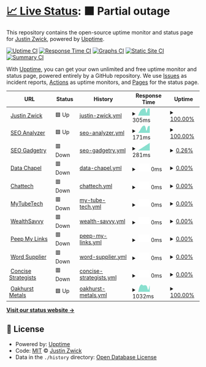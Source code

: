 # [📈 Live Status](https://uptime.justinzwick.com): <!--live status--> **🟧 Partial outage**

This repository contains the open-source uptime monitor and status page for [Justin Zwick](https://uptime.justinzwick.com), powered by [Upptime](https://github.com/upptime/upptime).

[![Uptime CI](https://github.com/justinzwick/uptimemonitor/workflows/Uptime%20CI/badge.svg)](https://github.com/justinzwick/uptimemonitor/actions?query=workflow%3A%22Uptime+CI%22)
[![Response Time CI](https://github.com/justinzwick/uptimemonitor/workflows/Response%20Time%20CI/badge.svg)](https://github.com/justinzwick/uptimemonitor/actions?query=workflow%3A%22Response+Time+CI%22)
[![Graphs CI](https://github.com/justinzwick/uptimemonitor/workflows/Graphs%20CI/badge.svg)](https://github.com/justinzwick/uptimemonitor/actions?query=workflow%3A%22Graphs+CI%22)
[![Static Site CI](https://github.com/justinzwick/uptimemonitor/workflows/Static%20Site%20CI/badge.svg)](https://github.com/justinzwick/uptimemonitor/actions?query=workflow%3A%22Static+Site+CI%22)
[![Summary CI](https://github.com/justinzwick/uptimemonitor/workflows/Summary%20CI/badge.svg)](https://github.com/justinzwick/uptimemonitor/actions?query=workflow%3A%22Summary+CI%22)

With [Upptime](https://upptime.js.org), you can get your own unlimited and free uptime monitor and status page, powered entirely by a GitHub repository. We use [Issues](https://github.com/justinzwick/uptimemonitor/issues) as incident reports, [Actions](https://github.com/justinzwick/uptimemonitor/actions) as uptime monitors, and [Pages](https://uptime.justinzwick.com) for the status page.

<!--start: status pages-->
<!-- This summary is generated by Upptime (https://github.com/upptime/upptime) -->
<!-- Do not edit this manually, your changes will be overwritten -->
<!-- prettier-ignore -->
| URL | Status | History | Response Time | Uptime |
| --- | ------ | ------- | ------------- | ------ |
| <img alt="" src="https://favicons.githubusercontent.com/justinzwick.com" height="13"> [Justin Zwick](https://justinzwick.com) | 🟩 Up | [justin-zwick.yml](https://github.com/justinzwick/uptimemonitor/commits/HEAD/history/justin-zwick.yml) | <details><summary><img alt="Response time graph" src="./graphs/justin-zwick/response-time-week.png" height="20"> 305ms</summary><br><a href="https://uptime.justinzwick.com/history/justin-zwick"><img alt="Response time 378" src="https://img.shields.io/endpoint?url=https%3A%2F%2Fraw.githubusercontent.com%2Fjustinzwick%2Fuptimemonitor%2FHEAD%2Fapi%2Fjustin-zwick%2Fresponse-time.json"></a><br><a href="https://uptime.justinzwick.com/history/justin-zwick"><img alt="24-hour response time 372" src="https://img.shields.io/endpoint?url=https%3A%2F%2Fraw.githubusercontent.com%2Fjustinzwick%2Fuptimemonitor%2FHEAD%2Fapi%2Fjustin-zwick%2Fresponse-time-day.json"></a><br><a href="https://uptime.justinzwick.com/history/justin-zwick"><img alt="7-day response time 305" src="https://img.shields.io/endpoint?url=https%3A%2F%2Fraw.githubusercontent.com%2Fjustinzwick%2Fuptimemonitor%2FHEAD%2Fapi%2Fjustin-zwick%2Fresponse-time-week.json"></a><br><a href="https://uptime.justinzwick.com/history/justin-zwick"><img alt="30-day response time 354" src="https://img.shields.io/endpoint?url=https%3A%2F%2Fraw.githubusercontent.com%2Fjustinzwick%2Fuptimemonitor%2FHEAD%2Fapi%2Fjustin-zwick%2Fresponse-time-month.json"></a><br><a href="https://uptime.justinzwick.com/history/justin-zwick"><img alt="1-year response time 378" src="https://img.shields.io/endpoint?url=https%3A%2F%2Fraw.githubusercontent.com%2Fjustinzwick%2Fuptimemonitor%2FHEAD%2Fapi%2Fjustin-zwick%2Fresponse-time-year.json"></a></details> | <details><summary><a href="https://uptime.justinzwick.com/history/justin-zwick">100.00%</a></summary><a href="https://uptime.justinzwick.com/history/justin-zwick"><img alt="All-time uptime 58.51%" src="https://img.shields.io/endpoint?url=https%3A%2F%2Fraw.githubusercontent.com%2Fjustinzwick%2Fuptimemonitor%2FHEAD%2Fapi%2Fjustin-zwick%2Fuptime.json"></a><br><a href="https://uptime.justinzwick.com/history/justin-zwick"><img alt="24-hour uptime 100.00%" src="https://img.shields.io/endpoint?url=https%3A%2F%2Fraw.githubusercontent.com%2Fjustinzwick%2Fuptimemonitor%2FHEAD%2Fapi%2Fjustin-zwick%2Fuptime-day.json"></a><br><a href="https://uptime.justinzwick.com/history/justin-zwick"><img alt="7-day uptime 100.00%" src="https://img.shields.io/endpoint?url=https%3A%2F%2Fraw.githubusercontent.com%2Fjustinzwick%2Fuptimemonitor%2FHEAD%2Fapi%2Fjustin-zwick%2Fuptime-week.json"></a><br><a href="https://uptime.justinzwick.com/history/justin-zwick"><img alt="30-day uptime 100.00%" src="https://img.shields.io/endpoint?url=https%3A%2F%2Fraw.githubusercontent.com%2Fjustinzwick%2Fuptimemonitor%2FHEAD%2Fapi%2Fjustin-zwick%2Fuptime-month.json"></a><br><a href="https://uptime.justinzwick.com/history/justin-zwick"><img alt="1-year uptime 58.51%" src="https://img.shields.io/endpoint?url=https%3A%2F%2Fraw.githubusercontent.com%2Fjustinzwick%2Fuptimemonitor%2FHEAD%2Fapi%2Fjustin-zwick%2Fuptime-year.json"></a></details>
| <img alt="" src="https://seoanalyzer.io/theme/default/img/favicon.png" height="13"> [SEO Analyzer](https://seoanalyzer.io) | 🟩 Up | [seo-analyzer.yml](https://github.com/justinzwick/uptimemonitor/commits/HEAD/history/seo-analyzer.yml) | <details><summary><img alt="Response time graph" src="./graphs/seo-analyzer/response-time-week.png" height="20"> 171ms</summary><br><a href="https://uptime.justinzwick.com/history/seo-analyzer"><img alt="Response time 353" src="https://img.shields.io/endpoint?url=https%3A%2F%2Fraw.githubusercontent.com%2Fjustinzwick%2Fuptimemonitor%2FHEAD%2Fapi%2Fseo-analyzer%2Fresponse-time.json"></a><br><a href="https://uptime.justinzwick.com/history/seo-analyzer"><img alt="24-hour response time 226" src="https://img.shields.io/endpoint?url=https%3A%2F%2Fraw.githubusercontent.com%2Fjustinzwick%2Fuptimemonitor%2FHEAD%2Fapi%2Fseo-analyzer%2Fresponse-time-day.json"></a><br><a href="https://uptime.justinzwick.com/history/seo-analyzer"><img alt="7-day response time 171" src="https://img.shields.io/endpoint?url=https%3A%2F%2Fraw.githubusercontent.com%2Fjustinzwick%2Fuptimemonitor%2FHEAD%2Fapi%2Fseo-analyzer%2Fresponse-time-week.json"></a><br><a href="https://uptime.justinzwick.com/history/seo-analyzer"><img alt="30-day response time 170" src="https://img.shields.io/endpoint?url=https%3A%2F%2Fraw.githubusercontent.com%2Fjustinzwick%2Fuptimemonitor%2FHEAD%2Fapi%2Fseo-analyzer%2Fresponse-time-month.json"></a><br><a href="https://uptime.justinzwick.com/history/seo-analyzer"><img alt="1-year response time 353" src="https://img.shields.io/endpoint?url=https%3A%2F%2Fraw.githubusercontent.com%2Fjustinzwick%2Fuptimemonitor%2FHEAD%2Fapi%2Fseo-analyzer%2Fresponse-time-year.json"></a></details> | <details><summary><a href="https://uptime.justinzwick.com/history/seo-analyzer">100.00%</a></summary><a href="https://uptime.justinzwick.com/history/seo-analyzer"><img alt="All-time uptime 80.27%" src="https://img.shields.io/endpoint?url=https%3A%2F%2Fraw.githubusercontent.com%2Fjustinzwick%2Fuptimemonitor%2FHEAD%2Fapi%2Fseo-analyzer%2Fuptime.json"></a><br><a href="https://uptime.justinzwick.com/history/seo-analyzer"><img alt="24-hour uptime 100.00%" src="https://img.shields.io/endpoint?url=https%3A%2F%2Fraw.githubusercontent.com%2Fjustinzwick%2Fuptimemonitor%2FHEAD%2Fapi%2Fseo-analyzer%2Fuptime-day.json"></a><br><a href="https://uptime.justinzwick.com/history/seo-analyzer"><img alt="7-day uptime 100.00%" src="https://img.shields.io/endpoint?url=https%3A%2F%2Fraw.githubusercontent.com%2Fjustinzwick%2Fuptimemonitor%2FHEAD%2Fapi%2Fseo-analyzer%2Fuptime-week.json"></a><br><a href="https://uptime.justinzwick.com/history/seo-analyzer"><img alt="30-day uptime 100.00%" src="https://img.shields.io/endpoint?url=https%3A%2F%2Fraw.githubusercontent.com%2Fjustinzwick%2Fuptimemonitor%2FHEAD%2Fapi%2Fseo-analyzer%2Fuptime-month.json"></a><br><a href="https://uptime.justinzwick.com/history/seo-analyzer"><img alt="1-year uptime 80.27%" src="https://img.shields.io/endpoint?url=https%3A%2F%2Fraw.githubusercontent.com%2Fjustinzwick%2Fuptimemonitor%2FHEAD%2Fapi%2Fseo-analyzer%2Fuptime-year.json"></a></details>
| <img alt="" src="https://seogadgetry.com/uploads/favicon.ico" height="13"> [SEO Gadgetry](https://seogadgetry.com) | 🟥 Down | [seo-gadgetry.yml](https://github.com/justinzwick/uptimemonitor/commits/HEAD/history/seo-gadgetry.yml) | <details><summary><img alt="Response time graph" src="./graphs/seo-gadgetry/response-time-week.png" height="20"> 281ms</summary><br><a href="https://uptime.justinzwick.com/history/seo-gadgetry"><img alt="Response time 541" src="https://img.shields.io/endpoint?url=https%3A%2F%2Fraw.githubusercontent.com%2Fjustinzwick%2Fuptimemonitor%2FHEAD%2Fapi%2Fseo-gadgetry%2Fresponse-time.json"></a><br><a href="https://uptime.justinzwick.com/history/seo-gadgetry"><img alt="24-hour response time 364" src="https://img.shields.io/endpoint?url=https%3A%2F%2Fraw.githubusercontent.com%2Fjustinzwick%2Fuptimemonitor%2FHEAD%2Fapi%2Fseo-gadgetry%2Fresponse-time-day.json"></a><br><a href="https://uptime.justinzwick.com/history/seo-gadgetry"><img alt="7-day response time 281" src="https://img.shields.io/endpoint?url=https%3A%2F%2Fraw.githubusercontent.com%2Fjustinzwick%2Fuptimemonitor%2FHEAD%2Fapi%2Fseo-gadgetry%2Fresponse-time-week.json"></a><br><a href="https://uptime.justinzwick.com/history/seo-gadgetry"><img alt="30-day response time 281" src="https://img.shields.io/endpoint?url=https%3A%2F%2Fraw.githubusercontent.com%2Fjustinzwick%2Fuptimemonitor%2FHEAD%2Fapi%2Fseo-gadgetry%2Fresponse-time-month.json"></a><br><a href="https://uptime.justinzwick.com/history/seo-gadgetry"><img alt="1-year response time 541" src="https://img.shields.io/endpoint?url=https%3A%2F%2Fraw.githubusercontent.com%2Fjustinzwick%2Fuptimemonitor%2FHEAD%2Fapi%2Fseo-gadgetry%2Fresponse-time-year.json"></a></details> | <details><summary><a href="https://uptime.justinzwick.com/history/seo-gadgetry">0.26%</a></summary><a href="https://uptime.justinzwick.com/history/seo-gadgetry"><img alt="All-time uptime 45.35%" src="https://img.shields.io/endpoint?url=https%3A%2F%2Fraw.githubusercontent.com%2Fjustinzwick%2Fuptimemonitor%2FHEAD%2Fapi%2Fseo-gadgetry%2Fuptime.json"></a><br><a href="https://uptime.justinzwick.com/history/seo-gadgetry"><img alt="24-hour uptime 0.88%" src="https://img.shields.io/endpoint?url=https%3A%2F%2Fraw.githubusercontent.com%2Fjustinzwick%2Fuptimemonitor%2FHEAD%2Fapi%2Fseo-gadgetry%2Fuptime-day.json"></a><br><a href="https://uptime.justinzwick.com/history/seo-gadgetry"><img alt="7-day uptime 0.26%" src="https://img.shields.io/endpoint?url=https%3A%2F%2Fraw.githubusercontent.com%2Fjustinzwick%2Fuptimemonitor%2FHEAD%2Fapi%2Fseo-gadgetry%2Fuptime-week.json"></a><br><a href="https://uptime.justinzwick.com/history/seo-gadgetry"><img alt="30-day uptime 0.00%" src="https://img.shields.io/endpoint?url=https%3A%2F%2Fraw.githubusercontent.com%2Fjustinzwick%2Fuptimemonitor%2FHEAD%2Fapi%2Fseo-gadgetry%2Fuptime-month.json"></a><br><a href="https://uptime.justinzwick.com/history/seo-gadgetry"><img alt="1-year uptime 45.35%" src="https://img.shields.io/endpoint?url=https%3A%2F%2Fraw.githubusercontent.com%2Fjustinzwick%2Fuptimemonitor%2FHEAD%2Fapi%2Fseo-gadgetry%2Fuptime-year.json"></a></details>
| <img alt="" src="https://favicons.githubusercontent.com/datachapel.com" height="13"> [Data Chapel](https://datachapel.com) | 🟥 Down | [data-chapel.yml](https://github.com/justinzwick/uptimemonitor/commits/HEAD/history/data-chapel.yml) | <details><summary><img alt="Response time graph" src="./graphs/data-chapel/response-time-week.png" height="20"> 0ms</summary><br><a href="https://uptime.justinzwick.com/history/data-chapel"><img alt="Response time 896" src="https://img.shields.io/endpoint?url=https%3A%2F%2Fraw.githubusercontent.com%2Fjustinzwick%2Fuptimemonitor%2FHEAD%2Fapi%2Fdata-chapel%2Fresponse-time.json"></a><br><a href="https://uptime.justinzwick.com/history/data-chapel"><img alt="24-hour response time 0" src="https://img.shields.io/endpoint?url=https%3A%2F%2Fraw.githubusercontent.com%2Fjustinzwick%2Fuptimemonitor%2FHEAD%2Fapi%2Fdata-chapel%2Fresponse-time-day.json"></a><br><a href="https://uptime.justinzwick.com/history/data-chapel"><img alt="7-day response time 0" src="https://img.shields.io/endpoint?url=https%3A%2F%2Fraw.githubusercontent.com%2Fjustinzwick%2Fuptimemonitor%2FHEAD%2Fapi%2Fdata-chapel%2Fresponse-time-week.json"></a><br><a href="https://uptime.justinzwick.com/history/data-chapel"><img alt="30-day response time 0" src="https://img.shields.io/endpoint?url=https%3A%2F%2Fraw.githubusercontent.com%2Fjustinzwick%2Fuptimemonitor%2FHEAD%2Fapi%2Fdata-chapel%2Fresponse-time-month.json"></a><br><a href="https://uptime.justinzwick.com/history/data-chapel"><img alt="1-year response time 896" src="https://img.shields.io/endpoint?url=https%3A%2F%2Fraw.githubusercontent.com%2Fjustinzwick%2Fuptimemonitor%2FHEAD%2Fapi%2Fdata-chapel%2Fresponse-time-year.json"></a></details> | <details><summary><a href="https://uptime.justinzwick.com/history/data-chapel">0.00%</a></summary><a href="https://uptime.justinzwick.com/history/data-chapel"><img alt="All-time uptime 58.46%" src="https://img.shields.io/endpoint?url=https%3A%2F%2Fraw.githubusercontent.com%2Fjustinzwick%2Fuptimemonitor%2FHEAD%2Fapi%2Fdata-chapel%2Fuptime.json"></a><br><a href="https://uptime.justinzwick.com/history/data-chapel"><img alt="24-hour uptime 0.00%" src="https://img.shields.io/endpoint?url=https%3A%2F%2Fraw.githubusercontent.com%2Fjustinzwick%2Fuptimemonitor%2FHEAD%2Fapi%2Fdata-chapel%2Fuptime-day.json"></a><br><a href="https://uptime.justinzwick.com/history/data-chapel"><img alt="7-day uptime 0.00%" src="https://img.shields.io/endpoint?url=https%3A%2F%2Fraw.githubusercontent.com%2Fjustinzwick%2Fuptimemonitor%2FHEAD%2Fapi%2Fdata-chapel%2Fuptime-week.json"></a><br><a href="https://uptime.justinzwick.com/history/data-chapel"><img alt="30-day uptime 0.00%" src="https://img.shields.io/endpoint?url=https%3A%2F%2Fraw.githubusercontent.com%2Fjustinzwick%2Fuptimemonitor%2FHEAD%2Fapi%2Fdata-chapel%2Fuptime-month.json"></a><br><a href="https://uptime.justinzwick.com/history/data-chapel"><img alt="1-year uptime 58.46%" src="https://img.shields.io/endpoint?url=https%3A%2F%2Fraw.githubusercontent.com%2Fjustinzwick%2Fuptimemonitor%2FHEAD%2Fapi%2Fdata-chapel%2Fuptime-year.json"></a></details>
| <img alt="" src="https://favicons.githubusercontent.com/chattech.co" height="13"> [Chattech](https://chattech.co) | 🟥 Down | [chattech.yml](https://github.com/justinzwick/uptimemonitor/commits/HEAD/history/chattech.yml) | <details><summary><img alt="Response time graph" src="./graphs/chattech/response-time-week.png" height="20"> 0ms</summary><br><a href="https://uptime.justinzwick.com/history/chattech"><img alt="Response time 673" src="https://img.shields.io/endpoint?url=https%3A%2F%2Fraw.githubusercontent.com%2Fjustinzwick%2Fuptimemonitor%2FHEAD%2Fapi%2Fchattech%2Fresponse-time.json"></a><br><a href="https://uptime.justinzwick.com/history/chattech"><img alt="24-hour response time 0" src="https://img.shields.io/endpoint?url=https%3A%2F%2Fraw.githubusercontent.com%2Fjustinzwick%2Fuptimemonitor%2FHEAD%2Fapi%2Fchattech%2Fresponse-time-day.json"></a><br><a href="https://uptime.justinzwick.com/history/chattech"><img alt="7-day response time 0" src="https://img.shields.io/endpoint?url=https%3A%2F%2Fraw.githubusercontent.com%2Fjustinzwick%2Fuptimemonitor%2FHEAD%2Fapi%2Fchattech%2Fresponse-time-week.json"></a><br><a href="https://uptime.justinzwick.com/history/chattech"><img alt="30-day response time 0" src="https://img.shields.io/endpoint?url=https%3A%2F%2Fraw.githubusercontent.com%2Fjustinzwick%2Fuptimemonitor%2FHEAD%2Fapi%2Fchattech%2Fresponse-time-month.json"></a><br><a href="https://uptime.justinzwick.com/history/chattech"><img alt="1-year response time 673" src="https://img.shields.io/endpoint?url=https%3A%2F%2Fraw.githubusercontent.com%2Fjustinzwick%2Fuptimemonitor%2FHEAD%2Fapi%2Fchattech%2Fresponse-time-year.json"></a></details> | <details><summary><a href="https://uptime.justinzwick.com/history/chattech">0.00%</a></summary><a href="https://uptime.justinzwick.com/history/chattech"><img alt="All-time uptime 58.45%" src="https://img.shields.io/endpoint?url=https%3A%2F%2Fraw.githubusercontent.com%2Fjustinzwick%2Fuptimemonitor%2FHEAD%2Fapi%2Fchattech%2Fuptime.json"></a><br><a href="https://uptime.justinzwick.com/history/chattech"><img alt="24-hour uptime 0.00%" src="https://img.shields.io/endpoint?url=https%3A%2F%2Fraw.githubusercontent.com%2Fjustinzwick%2Fuptimemonitor%2FHEAD%2Fapi%2Fchattech%2Fuptime-day.json"></a><br><a href="https://uptime.justinzwick.com/history/chattech"><img alt="7-day uptime 0.00%" src="https://img.shields.io/endpoint?url=https%3A%2F%2Fraw.githubusercontent.com%2Fjustinzwick%2Fuptimemonitor%2FHEAD%2Fapi%2Fchattech%2Fuptime-week.json"></a><br><a href="https://uptime.justinzwick.com/history/chattech"><img alt="30-day uptime 0.00%" src="https://img.shields.io/endpoint?url=https%3A%2F%2Fraw.githubusercontent.com%2Fjustinzwick%2Fuptimemonitor%2FHEAD%2Fapi%2Fchattech%2Fuptime-month.json"></a><br><a href="https://uptime.justinzwick.com/history/chattech"><img alt="1-year uptime 58.45%" src="https://img.shields.io/endpoint?url=https%3A%2F%2Fraw.githubusercontent.com%2Fjustinzwick%2Fuptimemonitor%2FHEAD%2Fapi%2Fchattech%2Fuptime-year.json"></a></details>
| <img alt="" src="https://favicons.githubusercontent.com/mytubetech.com" height="13"> [MyTubeTech](https://mytubetech.com) | 🟥 Down | [my-tube-tech.yml](https://github.com/justinzwick/uptimemonitor/commits/HEAD/history/my-tube-tech.yml) | <details><summary><img alt="Response time graph" src="./graphs/my-tube-tech/response-time-week.png" height="20"> 0ms</summary><br><a href="https://uptime.justinzwick.com/history/my-tube-tech"><img alt="Response time 778" src="https://img.shields.io/endpoint?url=https%3A%2F%2Fraw.githubusercontent.com%2Fjustinzwick%2Fuptimemonitor%2FHEAD%2Fapi%2Fmy-tube-tech%2Fresponse-time.json"></a><br><a href="https://uptime.justinzwick.com/history/my-tube-tech"><img alt="24-hour response time 0" src="https://img.shields.io/endpoint?url=https%3A%2F%2Fraw.githubusercontent.com%2Fjustinzwick%2Fuptimemonitor%2FHEAD%2Fapi%2Fmy-tube-tech%2Fresponse-time-day.json"></a><br><a href="https://uptime.justinzwick.com/history/my-tube-tech"><img alt="7-day response time 0" src="https://img.shields.io/endpoint?url=https%3A%2F%2Fraw.githubusercontent.com%2Fjustinzwick%2Fuptimemonitor%2FHEAD%2Fapi%2Fmy-tube-tech%2Fresponse-time-week.json"></a><br><a href="https://uptime.justinzwick.com/history/my-tube-tech"><img alt="30-day response time 0" src="https://img.shields.io/endpoint?url=https%3A%2F%2Fraw.githubusercontent.com%2Fjustinzwick%2Fuptimemonitor%2FHEAD%2Fapi%2Fmy-tube-tech%2Fresponse-time-month.json"></a><br><a href="https://uptime.justinzwick.com/history/my-tube-tech"><img alt="1-year response time 778" src="https://img.shields.io/endpoint?url=https%3A%2F%2Fraw.githubusercontent.com%2Fjustinzwick%2Fuptimemonitor%2FHEAD%2Fapi%2Fmy-tube-tech%2Fresponse-time-year.json"></a></details> | <details><summary><a href="https://uptime.justinzwick.com/history/my-tube-tech">0.00%</a></summary><a href="https://uptime.justinzwick.com/history/my-tube-tech"><img alt="All-time uptime 58.47%" src="https://img.shields.io/endpoint?url=https%3A%2F%2Fraw.githubusercontent.com%2Fjustinzwick%2Fuptimemonitor%2FHEAD%2Fapi%2Fmy-tube-tech%2Fuptime.json"></a><br><a href="https://uptime.justinzwick.com/history/my-tube-tech"><img alt="24-hour uptime 0.00%" src="https://img.shields.io/endpoint?url=https%3A%2F%2Fraw.githubusercontent.com%2Fjustinzwick%2Fuptimemonitor%2FHEAD%2Fapi%2Fmy-tube-tech%2Fuptime-day.json"></a><br><a href="https://uptime.justinzwick.com/history/my-tube-tech"><img alt="7-day uptime 0.00%" src="https://img.shields.io/endpoint?url=https%3A%2F%2Fraw.githubusercontent.com%2Fjustinzwick%2Fuptimemonitor%2FHEAD%2Fapi%2Fmy-tube-tech%2Fuptime-week.json"></a><br><a href="https://uptime.justinzwick.com/history/my-tube-tech"><img alt="30-day uptime 0.00%" src="https://img.shields.io/endpoint?url=https%3A%2F%2Fraw.githubusercontent.com%2Fjustinzwick%2Fuptimemonitor%2FHEAD%2Fapi%2Fmy-tube-tech%2Fuptime-month.json"></a><br><a href="https://uptime.justinzwick.com/history/my-tube-tech"><img alt="1-year uptime 58.47%" src="https://img.shields.io/endpoint?url=https%3A%2F%2Fraw.githubusercontent.com%2Fjustinzwick%2Fuptimemonitor%2FHEAD%2Fapi%2Fmy-tube-tech%2Fuptime-year.json"></a></details>
| <img alt="" src="https://favicons.githubusercontent.com/wealthsavvy.net" height="13"> [WealthSavvy](https://wealthsavvy.net) | 🟥 Down | [wealth-savvy.yml](https://github.com/justinzwick/uptimemonitor/commits/HEAD/history/wealth-savvy.yml) | <details><summary><img alt="Response time graph" src="./graphs/wealth-savvy/response-time-week.png" height="20"> 0ms</summary><br><a href="https://uptime.justinzwick.com/history/wealth-savvy"><img alt="Response time 607" src="https://img.shields.io/endpoint?url=https%3A%2F%2Fraw.githubusercontent.com%2Fjustinzwick%2Fuptimemonitor%2FHEAD%2Fapi%2Fwealth-savvy%2Fresponse-time.json"></a><br><a href="https://uptime.justinzwick.com/history/wealth-savvy"><img alt="24-hour response time 0" src="https://img.shields.io/endpoint?url=https%3A%2F%2Fraw.githubusercontent.com%2Fjustinzwick%2Fuptimemonitor%2FHEAD%2Fapi%2Fwealth-savvy%2Fresponse-time-day.json"></a><br><a href="https://uptime.justinzwick.com/history/wealth-savvy"><img alt="7-day response time 0" src="https://img.shields.io/endpoint?url=https%3A%2F%2Fraw.githubusercontent.com%2Fjustinzwick%2Fuptimemonitor%2FHEAD%2Fapi%2Fwealth-savvy%2Fresponse-time-week.json"></a><br><a href="https://uptime.justinzwick.com/history/wealth-savvy"><img alt="30-day response time 0" src="https://img.shields.io/endpoint?url=https%3A%2F%2Fraw.githubusercontent.com%2Fjustinzwick%2Fuptimemonitor%2FHEAD%2Fapi%2Fwealth-savvy%2Fresponse-time-month.json"></a><br><a href="https://uptime.justinzwick.com/history/wealth-savvy"><img alt="1-year response time 607" src="https://img.shields.io/endpoint?url=https%3A%2F%2Fraw.githubusercontent.com%2Fjustinzwick%2Fuptimemonitor%2FHEAD%2Fapi%2Fwealth-savvy%2Fresponse-time-year.json"></a></details> | <details><summary><a href="https://uptime.justinzwick.com/history/wealth-savvy">0.00%</a></summary><a href="https://uptime.justinzwick.com/history/wealth-savvy"><img alt="All-time uptime 58.47%" src="https://img.shields.io/endpoint?url=https%3A%2F%2Fraw.githubusercontent.com%2Fjustinzwick%2Fuptimemonitor%2FHEAD%2Fapi%2Fwealth-savvy%2Fuptime.json"></a><br><a href="https://uptime.justinzwick.com/history/wealth-savvy"><img alt="24-hour uptime 0.00%" src="https://img.shields.io/endpoint?url=https%3A%2F%2Fraw.githubusercontent.com%2Fjustinzwick%2Fuptimemonitor%2FHEAD%2Fapi%2Fwealth-savvy%2Fuptime-day.json"></a><br><a href="https://uptime.justinzwick.com/history/wealth-savvy"><img alt="7-day uptime 0.00%" src="https://img.shields.io/endpoint?url=https%3A%2F%2Fraw.githubusercontent.com%2Fjustinzwick%2Fuptimemonitor%2FHEAD%2Fapi%2Fwealth-savvy%2Fuptime-week.json"></a><br><a href="https://uptime.justinzwick.com/history/wealth-savvy"><img alt="30-day uptime 0.00%" src="https://img.shields.io/endpoint?url=https%3A%2F%2Fraw.githubusercontent.com%2Fjustinzwick%2Fuptimemonitor%2FHEAD%2Fapi%2Fwealth-savvy%2Fuptime-month.json"></a><br><a href="https://uptime.justinzwick.com/history/wealth-savvy"><img alt="1-year uptime 58.47%" src="https://img.shields.io/endpoint?url=https%3A%2F%2Fraw.githubusercontent.com%2Fjustinzwick%2Fuptimemonitor%2FHEAD%2Fapi%2Fwealth-savvy%2Fuptime-year.json"></a></details>
| <img alt="" src="https://favicons.githubusercontent.com/peepmylinks.com" height="13"> [Peep My Links](https://peepmylinks.com) | 🟥 Down | [peep-my-links.yml](https://github.com/justinzwick/uptimemonitor/commits/HEAD/history/peep-my-links.yml) | <details><summary><img alt="Response time graph" src="./graphs/peep-my-links/response-time-week.png" height="20"> 0ms</summary><br><a href="https://uptime.justinzwick.com/history/peep-my-links"><img alt="Response time 384" src="https://img.shields.io/endpoint?url=https%3A%2F%2Fraw.githubusercontent.com%2Fjustinzwick%2Fuptimemonitor%2FHEAD%2Fapi%2Fpeep-my-links%2Fresponse-time.json"></a><br><a href="https://uptime.justinzwick.com/history/peep-my-links"><img alt="24-hour response time 0" src="https://img.shields.io/endpoint?url=https%3A%2F%2Fraw.githubusercontent.com%2Fjustinzwick%2Fuptimemonitor%2FHEAD%2Fapi%2Fpeep-my-links%2Fresponse-time-day.json"></a><br><a href="https://uptime.justinzwick.com/history/peep-my-links"><img alt="7-day response time 0" src="https://img.shields.io/endpoint?url=https%3A%2F%2Fraw.githubusercontent.com%2Fjustinzwick%2Fuptimemonitor%2FHEAD%2Fapi%2Fpeep-my-links%2Fresponse-time-week.json"></a><br><a href="https://uptime.justinzwick.com/history/peep-my-links"><img alt="30-day response time 0" src="https://img.shields.io/endpoint?url=https%3A%2F%2Fraw.githubusercontent.com%2Fjustinzwick%2Fuptimemonitor%2FHEAD%2Fapi%2Fpeep-my-links%2Fresponse-time-month.json"></a><br><a href="https://uptime.justinzwick.com/history/peep-my-links"><img alt="1-year response time 384" src="https://img.shields.io/endpoint?url=https%3A%2F%2Fraw.githubusercontent.com%2Fjustinzwick%2Fuptimemonitor%2FHEAD%2Fapi%2Fpeep-my-links%2Fresponse-time-year.json"></a></details> | <details><summary><a href="https://uptime.justinzwick.com/history/peep-my-links">0.00%</a></summary><a href="https://uptime.justinzwick.com/history/peep-my-links"><img alt="All-time uptime 45.27%" src="https://img.shields.io/endpoint?url=https%3A%2F%2Fraw.githubusercontent.com%2Fjustinzwick%2Fuptimemonitor%2FHEAD%2Fapi%2Fpeep-my-links%2Fuptime.json"></a><br><a href="https://uptime.justinzwick.com/history/peep-my-links"><img alt="24-hour uptime 0.00%" src="https://img.shields.io/endpoint?url=https%3A%2F%2Fraw.githubusercontent.com%2Fjustinzwick%2Fuptimemonitor%2FHEAD%2Fapi%2Fpeep-my-links%2Fuptime-day.json"></a><br><a href="https://uptime.justinzwick.com/history/peep-my-links"><img alt="7-day uptime 0.00%" src="https://img.shields.io/endpoint?url=https%3A%2F%2Fraw.githubusercontent.com%2Fjustinzwick%2Fuptimemonitor%2FHEAD%2Fapi%2Fpeep-my-links%2Fuptime-week.json"></a><br><a href="https://uptime.justinzwick.com/history/peep-my-links"><img alt="30-day uptime 0.00%" src="https://img.shields.io/endpoint?url=https%3A%2F%2Fraw.githubusercontent.com%2Fjustinzwick%2Fuptimemonitor%2FHEAD%2Fapi%2Fpeep-my-links%2Fuptime-month.json"></a><br><a href="https://uptime.justinzwick.com/history/peep-my-links"><img alt="1-year uptime 45.27%" src="https://img.shields.io/endpoint?url=https%3A%2F%2Fraw.githubusercontent.com%2Fjustinzwick%2Fuptimemonitor%2FHEAD%2Fapi%2Fpeep-my-links%2Fuptime-year.json"></a></details>
| <img alt="" src="https://favicons.githubusercontent.com/wordsupplier.com" height="13"> [Word Supplier](https://wordsupplier.com) | 🟥 Down | [word-supplier.yml](https://github.com/justinzwick/uptimemonitor/commits/HEAD/history/word-supplier.yml) | <details><summary><img alt="Response time graph" src="./graphs/word-supplier/response-time-week.png" height="20"> 0ms</summary><br><a href="https://uptime.justinzwick.com/history/word-supplier"><img alt="Response time 341" src="https://img.shields.io/endpoint?url=https%3A%2F%2Fraw.githubusercontent.com%2Fjustinzwick%2Fuptimemonitor%2FHEAD%2Fapi%2Fword-supplier%2Fresponse-time.json"></a><br><a href="https://uptime.justinzwick.com/history/word-supplier"><img alt="24-hour response time 0" src="https://img.shields.io/endpoint?url=https%3A%2F%2Fraw.githubusercontent.com%2Fjustinzwick%2Fuptimemonitor%2FHEAD%2Fapi%2Fword-supplier%2Fresponse-time-day.json"></a><br><a href="https://uptime.justinzwick.com/history/word-supplier"><img alt="7-day response time 0" src="https://img.shields.io/endpoint?url=https%3A%2F%2Fraw.githubusercontent.com%2Fjustinzwick%2Fuptimemonitor%2FHEAD%2Fapi%2Fword-supplier%2Fresponse-time-week.json"></a><br><a href="https://uptime.justinzwick.com/history/word-supplier"><img alt="30-day response time 0" src="https://img.shields.io/endpoint?url=https%3A%2F%2Fraw.githubusercontent.com%2Fjustinzwick%2Fuptimemonitor%2FHEAD%2Fapi%2Fword-supplier%2Fresponse-time-month.json"></a><br><a href="https://uptime.justinzwick.com/history/word-supplier"><img alt="1-year response time 341" src="https://img.shields.io/endpoint?url=https%3A%2F%2Fraw.githubusercontent.com%2Fjustinzwick%2Fuptimemonitor%2FHEAD%2Fapi%2Fword-supplier%2Fresponse-time-year.json"></a></details> | <details><summary><a href="https://uptime.justinzwick.com/history/word-supplier">0.00%</a></summary><a href="https://uptime.justinzwick.com/history/word-supplier"><img alt="All-time uptime 45.30%" src="https://img.shields.io/endpoint?url=https%3A%2F%2Fraw.githubusercontent.com%2Fjustinzwick%2Fuptimemonitor%2FHEAD%2Fapi%2Fword-supplier%2Fuptime.json"></a><br><a href="https://uptime.justinzwick.com/history/word-supplier"><img alt="24-hour uptime 0.00%" src="https://img.shields.io/endpoint?url=https%3A%2F%2Fraw.githubusercontent.com%2Fjustinzwick%2Fuptimemonitor%2FHEAD%2Fapi%2Fword-supplier%2Fuptime-day.json"></a><br><a href="https://uptime.justinzwick.com/history/word-supplier"><img alt="7-day uptime 0.00%" src="https://img.shields.io/endpoint?url=https%3A%2F%2Fraw.githubusercontent.com%2Fjustinzwick%2Fuptimemonitor%2FHEAD%2Fapi%2Fword-supplier%2Fuptime-week.json"></a><br><a href="https://uptime.justinzwick.com/history/word-supplier"><img alt="30-day uptime 0.00%" src="https://img.shields.io/endpoint?url=https%3A%2F%2Fraw.githubusercontent.com%2Fjustinzwick%2Fuptimemonitor%2FHEAD%2Fapi%2Fword-supplier%2Fuptime-month.json"></a><br><a href="https://uptime.justinzwick.com/history/word-supplier"><img alt="1-year uptime 45.30%" src="https://img.shields.io/endpoint?url=https%3A%2F%2Fraw.githubusercontent.com%2Fjustinzwick%2Fuptimemonitor%2FHEAD%2Fapi%2Fword-supplier%2Fuptime-year.json"></a></details>
| <img alt="" src="https://favicons.githubusercontent.com/concisestrategists.com" height="13"> [Concise Strategists](https://concisestrategists.com) | 🟥 Down | [concise-strategists.yml](https://github.com/justinzwick/uptimemonitor/commits/HEAD/history/concise-strategists.yml) | <details><summary><img alt="Response time graph" src="./graphs/concise-strategists/response-time-week.png" height="20"> 0ms</summary><br><a href="https://uptime.justinzwick.com/history/concise-strategists"><img alt="Response time 195" src="https://img.shields.io/endpoint?url=https%3A%2F%2Fraw.githubusercontent.com%2Fjustinzwick%2Fuptimemonitor%2FHEAD%2Fapi%2Fconcise-strategists%2Fresponse-time.json"></a><br><a href="https://uptime.justinzwick.com/history/concise-strategists"><img alt="24-hour response time 0" src="https://img.shields.io/endpoint?url=https%3A%2F%2Fraw.githubusercontent.com%2Fjustinzwick%2Fuptimemonitor%2FHEAD%2Fapi%2Fconcise-strategists%2Fresponse-time-day.json"></a><br><a href="https://uptime.justinzwick.com/history/concise-strategists"><img alt="7-day response time 0" src="https://img.shields.io/endpoint?url=https%3A%2F%2Fraw.githubusercontent.com%2Fjustinzwick%2Fuptimemonitor%2FHEAD%2Fapi%2Fconcise-strategists%2Fresponse-time-week.json"></a><br><a href="https://uptime.justinzwick.com/history/concise-strategists"><img alt="30-day response time 0" src="https://img.shields.io/endpoint?url=https%3A%2F%2Fraw.githubusercontent.com%2Fjustinzwick%2Fuptimemonitor%2FHEAD%2Fapi%2Fconcise-strategists%2Fresponse-time-month.json"></a><br><a href="https://uptime.justinzwick.com/history/concise-strategists"><img alt="1-year response time 195" src="https://img.shields.io/endpoint?url=https%3A%2F%2Fraw.githubusercontent.com%2Fjustinzwick%2Fuptimemonitor%2FHEAD%2Fapi%2Fconcise-strategists%2Fresponse-time-year.json"></a></details> | <details><summary><a href="https://uptime.justinzwick.com/history/concise-strategists">0.00%</a></summary><a href="https://uptime.justinzwick.com/history/concise-strategists"><img alt="All-time uptime 45.30%" src="https://img.shields.io/endpoint?url=https%3A%2F%2Fraw.githubusercontent.com%2Fjustinzwick%2Fuptimemonitor%2FHEAD%2Fapi%2Fconcise-strategists%2Fuptime.json"></a><br><a href="https://uptime.justinzwick.com/history/concise-strategists"><img alt="24-hour uptime 0.00%" src="https://img.shields.io/endpoint?url=https%3A%2F%2Fraw.githubusercontent.com%2Fjustinzwick%2Fuptimemonitor%2FHEAD%2Fapi%2Fconcise-strategists%2Fuptime-day.json"></a><br><a href="https://uptime.justinzwick.com/history/concise-strategists"><img alt="7-day uptime 0.00%" src="https://img.shields.io/endpoint?url=https%3A%2F%2Fraw.githubusercontent.com%2Fjustinzwick%2Fuptimemonitor%2FHEAD%2Fapi%2Fconcise-strategists%2Fuptime-week.json"></a><br><a href="https://uptime.justinzwick.com/history/concise-strategists"><img alt="30-day uptime 0.00%" src="https://img.shields.io/endpoint?url=https%3A%2F%2Fraw.githubusercontent.com%2Fjustinzwick%2Fuptimemonitor%2FHEAD%2Fapi%2Fconcise-strategists%2Fuptime-month.json"></a><br><a href="https://uptime.justinzwick.com/history/concise-strategists"><img alt="1-year uptime 45.30%" src="https://img.shields.io/endpoint?url=https%3A%2F%2Fraw.githubusercontent.com%2Fjustinzwick%2Fuptimemonitor%2FHEAD%2Fapi%2Fconcise-strategists%2Fuptime-year.json"></a></details>
| <img alt="" src="https://favicons.githubusercontent.com/oakhurstmetals.com" height="13"> [Oakhurst Metals](https://oakhurstmetals.com) | 🟩 Up | [oakhurst-metals.yml](https://github.com/justinzwick/uptimemonitor/commits/HEAD/history/oakhurst-metals.yml) | <details><summary><img alt="Response time graph" src="./graphs/oakhurst-metals/response-time-week.png" height="20"> 1032ms</summary><br><a href="https://uptime.justinzwick.com/history/oakhurst-metals"><img alt="Response time 987" src="https://img.shields.io/endpoint?url=https%3A%2F%2Fraw.githubusercontent.com%2Fjustinzwick%2Fuptimemonitor%2FHEAD%2Fapi%2Foakhurst-metals%2Fresponse-time.json"></a><br><a href="https://uptime.justinzwick.com/history/oakhurst-metals"><img alt="24-hour response time 1142" src="https://img.shields.io/endpoint?url=https%3A%2F%2Fraw.githubusercontent.com%2Fjustinzwick%2Fuptimemonitor%2FHEAD%2Fapi%2Foakhurst-metals%2Fresponse-time-day.json"></a><br><a href="https://uptime.justinzwick.com/history/oakhurst-metals"><img alt="7-day response time 1032" src="https://img.shields.io/endpoint?url=https%3A%2F%2Fraw.githubusercontent.com%2Fjustinzwick%2Fuptimemonitor%2FHEAD%2Fapi%2Foakhurst-metals%2Fresponse-time-week.json"></a><br><a href="https://uptime.justinzwick.com/history/oakhurst-metals"><img alt="30-day response time 800" src="https://img.shields.io/endpoint?url=https%3A%2F%2Fraw.githubusercontent.com%2Fjustinzwick%2Fuptimemonitor%2FHEAD%2Fapi%2Foakhurst-metals%2Fresponse-time-month.json"></a><br><a href="https://uptime.justinzwick.com/history/oakhurst-metals"><img alt="1-year response time 987" src="https://img.shields.io/endpoint?url=https%3A%2F%2Fraw.githubusercontent.com%2Fjustinzwick%2Fuptimemonitor%2FHEAD%2Fapi%2Foakhurst-metals%2Fresponse-time-year.json"></a></details> | <details><summary><a href="https://uptime.justinzwick.com/history/oakhurst-metals">100.00%</a></summary><a href="https://uptime.justinzwick.com/history/oakhurst-metals"><img alt="All-time uptime 99.99%" src="https://img.shields.io/endpoint?url=https%3A%2F%2Fraw.githubusercontent.com%2Fjustinzwick%2Fuptimemonitor%2FHEAD%2Fapi%2Foakhurst-metals%2Fuptime.json"></a><br><a href="https://uptime.justinzwick.com/history/oakhurst-metals"><img alt="24-hour uptime 100.00%" src="https://img.shields.io/endpoint?url=https%3A%2F%2Fraw.githubusercontent.com%2Fjustinzwick%2Fuptimemonitor%2FHEAD%2Fapi%2Foakhurst-metals%2Fuptime-day.json"></a><br><a href="https://uptime.justinzwick.com/history/oakhurst-metals"><img alt="7-day uptime 100.00%" src="https://img.shields.io/endpoint?url=https%3A%2F%2Fraw.githubusercontent.com%2Fjustinzwick%2Fuptimemonitor%2FHEAD%2Fapi%2Foakhurst-metals%2Fuptime-week.json"></a><br><a href="https://uptime.justinzwick.com/history/oakhurst-metals"><img alt="30-day uptime 99.95%" src="https://img.shields.io/endpoint?url=https%3A%2F%2Fraw.githubusercontent.com%2Fjustinzwick%2Fuptimemonitor%2FHEAD%2Fapi%2Foakhurst-metals%2Fuptime-month.json"></a><br><a href="https://uptime.justinzwick.com/history/oakhurst-metals"><img alt="1-year uptime 99.99%" src="https://img.shields.io/endpoint?url=https%3A%2F%2Fraw.githubusercontent.com%2Fjustinzwick%2Fuptimemonitor%2FHEAD%2Fapi%2Foakhurst-metals%2Fuptime-year.json"></a></details>

<!--end: status pages-->

[**Visit our status website →**](https://uptime.justinzwick.com)

## 📄 License

- Powered by: [Upptime](https://github.com/upptime/upptime)
- Code: [MIT](./LICENSE) © [Justin Zwick](https://uptime.justinzwick.com)
- Data in the `./history` directory: [Open Database License](https://opendatacommons.org/licenses/odbl/1-0/)
